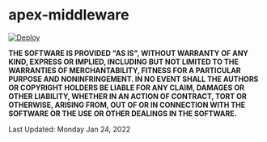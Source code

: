 # apex-middleware

[![Deploy](https://www.herokucdn.com/deploy/button.svg)](https://heroku.com/deploy?template=https://github.com/ZayZoonInc/apex-middleware)

**THE SOFTWARE IS PROVIDED "AS IS", WITHOUT WARRANTY OF ANY KIND, EXPRESS OR IMPLIED, INCLUDING BUT NOT LIMITED TO THE WARRANTIES OF MERCHANTABILITY, FITNESS FOR A PARTICULAR PURPOSE AND NONINFRINGEMENT. IN NO EVENT SHALL THE AUTHORS OR COPYRIGHT HOLDERS BE LIABLE FOR ANY CLAIM, DAMAGES OR OTHER LIABILITY, WHETHER IN AN ACTION OF CONTRACT, TORT OR OTHERWISE, ARISING FROM, OUT OF OR IN CONNECTION WITH THE SOFTWARE OR THE USE OR OTHER DEALINGS IN THE SOFTWARE.**

Last Updated: Monday Jan 24, 2022
